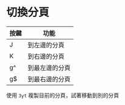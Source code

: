 # 切換分頁

| 按鍵 | 功能 |
| --- | ---- |
| J   | 到左邊的分頁   |
| K   | 到右邊的分頁   |
| g^   | 到最左邊的分頁   |
| g$   | 到最右邊的分頁   |

使用 `3yt` 複製目前的分頁，試著移動到別的分頁
